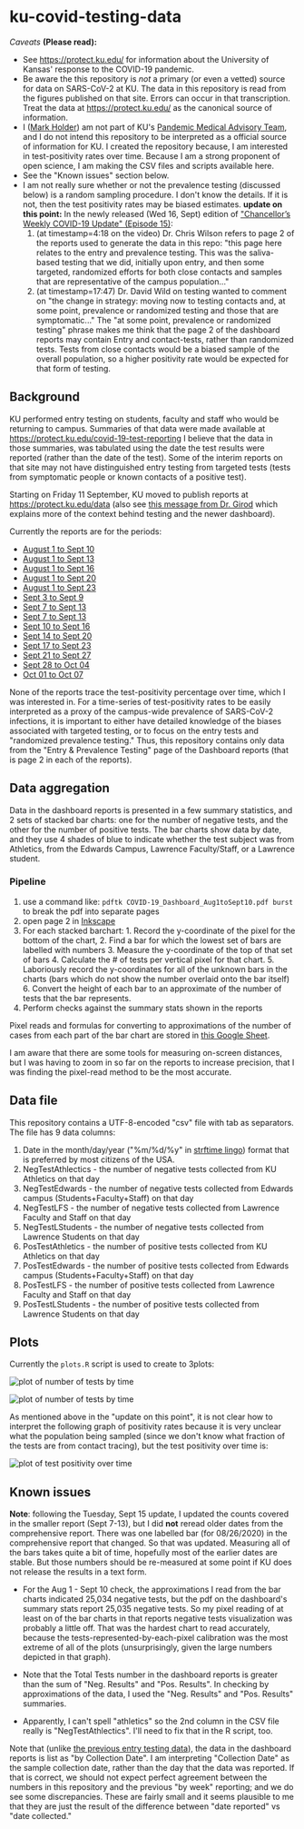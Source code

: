 # ku-covid-testing-data

*Caveats* **(Please read):**

  * See https://protect.ku.edu/ for information about the University of Kansas' response to the COVID-19 pandemic.
  * Be aware the this repository is *not* a primary (or even a vetted) source for data on SARS-CoV-2 at KU. The data in this repository is read from the figures published on that site. Errors can occur in that transcription. Treat the data at https://protect.ku.edu/ as the canonical source of information.
  * I ([Mark Holder](http://orcid.org/0000-0001-5575-0536)) am not part of KU's [Pandemic Medical Advisory Team](https://protect.ku.edu/pmat), and I do not intend this repository to be interpreted as a official source of information for KU. I created the repository because, I am interested in test-positivity rates over time. Because I am a strong proponent of open science, I am making the CSV files and scripts available here.
  * See the "Known issues" section below.
  * I am not really sure whether or not the prevalence testing (discussed below) is a random sampling procedure. I don't know the details. If it is not, then the test positivity rates may be biased estimates. **update on this point:** In the newly released (Wed 16, Sept) edition of ["Chancellor’s Weekly COVID-19 Update" (Episode 15)](https://coronavirus.ku.edu/chancellor%E2%80%99s-weekly-covid-19-update): 
      1. (at timestamp=4:18 on the video) Dr. Chris Wilson refers to page 2 of the reports used to generate the data in this repo: "this page here relates to the entry and prevalence testing. This was the saliva-based testing that we did, initially upon entry, and then some targeted, randomized efforts for both close contacts and samples that are representative of the campus population..."
      2. (at timestamp=17:47) Dr. David Wild on testing wanted to comment on "the change in strategy: moving now to testing contacts and, at some point, prevalence or randomized testing and those that are symptomatic..." The "at some point, prevalence or randomized testing" phrase makes me think that the page 2 of the dashboard reports may contain Entry and contact-tests, rather than randomized tests. Tests from close contacts would be a biased sample of the overall population, so a higher positivity rate would be expected for that form of testing.


## Background
KU performed entry testing on students, faculty and staff who would be returning to campus. 
Summaries of that data were made available at https://protect.ku.edu/covid-19-test-reporting
I believe that the data in those summaries, was tabulated using the date the test results were reported (rather than the date of the test).
Some of the interim reports on that site may not have distinguished entry testing from targeted tests (tests from symptomatic people or known contacts of a positive test).

Starting on Friday 11 September, KU moved to publish reports at https://protect.ku.edu/data (also see [this message from Dr. Girod](https://chancellor.ku.edu/news/2020/sep11) which explains more of the context behind testing and the newer dashboard).

Currently the reports are for the periods:
  * [August 1 to Sept 10](https://protect.ku.edu/sites/protect/files/documents/Dashboard/COVID-19_Dashboard_Aug1toSept10.pdf)
  * [August 1 to Sept 13](https://protect.ku.edu/sites/protect/files/documents/Dashboard/COVID-19_Dashboard_Aug1toSept13.pdf)
  * [August 1 to Sept 16](https://protect.ku.edu/sites/protect/files/documents/Dashboard/COVID-19_Dashboard_Aug1toSept16.pdf)
  * [August 1 to Sept 20](https://protect.ku.edu/sites/protect/files/documents/Dashboard/COVID-19_Dashboard_Aug1toSept20.pdf)
  * [August 1 to Sept 23](https://protect.ku.edu/sites/protect/files/documents/Dashboard/COVID-19_Dashboard_Aug1toSept23.pdf)
  * [Sept 3 to Sept 9](https://protect.ku.edu/sites/protect/files/documents/Dashboard/COVID-19_Dashboard_Sept3toSept9.pdf)
  * [Sept 7 to Sept 13](https://protect.ku.edu/sites/protect/files/documents/Dashboard/COVID-19_Dashboard_Sept7toSept13.pdf)
  * [Sept 7 to Sept 13](https://protect.ku.edu/sites/protect/files/documents/Dashboard/COVID-19_Dashboard_Sept7toSept13.pdf)
   * [Sept 10 to Sept 16](https://protect.ku.edu/sites/protect/files/documents/Dashboard/COVID-19_Dashboard_Sept10toSept16.pdf)
   * [Sept 14 to Sept 20](https://protect.ku.edu/sites/protect/files/documents/Dashboard/COVID-19_Dashboard_Sept14toSept20.pdf)
   * [Sept 17 to Sept 23](https://protect.ku.edu/sites/protect/files/documents/Dashboard/COVID-19_Dashboard_Sept17toSept23.pdf)
   * [Sept 21 to Sept 27](https://protect.ku.edu/sites/protect/files/documents/Dashboard/COVID-19_Dashboard_Sept21toSept27.pdf)
   * [Sept 28 to Oct 04](https://protect.ku.edu/sites/protect/files/documents/Dashboard/COVID-19_Dashboard_Sept28toOct4.pdf)
   * [Oct 01 to Oct 07](https://protect.ku.edu/sites/protect/files/documents/Dashboard/COVID-19_Dashboard_Oct1toOct7.pdf)
 
None of the reports trace the test-positivity percentage over time, which I was interested in.
For a time-series of test-positivity rates to be easily interpreted as a proxy of the campus-wide prevalence of SARS-CoV-2 infections, it is important to either have detailed knowledge of the biases associated with targeted testing, or to focus on the entry tests and "randomized prevalence testing."
Thus, this repository contains only data from the "Entry & Prevalence Testing" page of the Dashboard reports (that is page 2 in each of the reports).



## Data aggregation
Data in the dashboard reports is presented in a few summary statistics, and 2 sets of stacked bar charts: one for the number of negative tests, and the other for the number of positive tests.
The bar charts show data by date, and they use 4 shades of blue to indicate whether the test subject was from Athletics, from the Edwards Campus, Lawrence Faculty/Staff, or a Lawrence student.

### Pipeline

  1. use a command like: `pdftk COVID-19_Dashboard_Aug1toSept10.pdf burst` to break the pdf into separate pages
  2. open page 2 in [Inkscape](https://inkscape.org/)
  3. For each stacked barchart:
    1. Record the y-coordinate of the pixel for the bottom of the chart,
    2. Find a bar for which the lowest set of bars are labelled with numbers
    3. Measure the y-coordinate of the top of that set of bars
    4. Calculate the # of tests per vertical pixel for that chart.
    5. Laboriously record the y-coordinates for all of the unknown bars in the charts (bars which do not show the number overlaid onto the bar itself)
    6. Convert the height of each bar to an approximate of the number of tests that the bar represents.
  4. Perform checks against the summary stats shown in the reports

Pixel reads and formulas for converting to approximations of the number of cases from each part of the bar chart are stored in [this Google Sheet](https://docs.google.com/spreadsheets/d/1K7SvMkJ8Vcy5eWaF7I3nVbRtYoLJeM91QlVwN46HK5I/edit?usp=sharing).

I am aware that there are some tools for measuring on-screen distances, but I was having to zoom in so far on the reports to increase precision, that I was finding the pixel-read method to be the most accurate.

## Data file
This repository contains a UTF-8-encoded "csv" file with tab as separators. The file has 9 data columns:
   1. Date in the month/day/year ("%m/%d/%y" in [strftime lingo](https://manpages.debian.org/buster/manpages-dev/strftime.3.en.html)) format that is preferred by most citizens of the USA.
   2. NegTestAthlectics - the number of negative tests collected from KU Athletics on that day
   3. NegTestEdwards - the number of negative tests collected from Edwards campus (Students+Faculty+Staff) on that day
   4. NegTestLFS - the number of negative tests collected from Lawrence Faculty and Staff on that day
   5. NegTestLStudents - the number of negative tests collected from Lawrence Students on that day
   6. PosTestAthletics - the number of positive tests collected from KU Athletics on that day
   7. PosTestEdwards - the number of positive tests collected from Edwards campus (Students+Faculty+Staff) on that day
   8. PosTestLFS - the number of positive tests collected from Lawrence Faculty and Staff on that day
   9. PosTestLStudents - the number of positive tests collected from Lawrence Students on that day


## Plots
Currently the `plots.R` script is used to create to 3plots:

![plot of number of tests by time](https://raw.githubusercontent.com/mtholder/ku-covid-testing-data/master/images/number-of-nonath-tests-over-time.png)


![plot of number of tests by time](https://raw.githubusercontent.com/mtholder/ku-covid-testing-data/master/images/number-of-tests-over-time.png)

As mentioned above in the "update on this point", it is not clear how to interpret the following graph of positivity rates because it is very unclear what the population being sampled (since we don't know what fraction of the tests are from contact tracing), but the test positivity over time is:

![plot of test positivity over time](https://raw.githubusercontent.com/mtholder/ku-covid-testing-data/master/images/test-positivity-over-time.png)

## Known issues

**Note**: following the Tuesday, Sept 15 update, I updated the counts covered in the smaller report (Sept 7-13), but I did **not** reread older dates from the comprehensive report. There was one labelled bar (for 08/26/2020) in the comprehensive report that changed. So that was updated. Measuring all of the bars takes quite a bit of time, hopefully most of the earlier dates are stable. But those numbers should be re-measured at some point if KU does not release the results in a text form. 

  * For the Aug 1 - Sept 10 check, the approximations I read from the bar charts indicated 25,034 negative tests, but the pdf on the dashboard's summary stats report 25,035 negative tests. So my pixel reading of at least on of the bar charts in that reports negative tests visualization was probably a little off. That was the hardest chart to read accurately, because the tests-represented-by-each-pixel calibration was the most extreme of all of the plots (unsurprisingly, given the large numbers depicted in that graph). 

  * Note that the Total Tests number in the dashboard reports is greater than the sum of "Neg. Results" and "Pos. Results". In checking by approximations of the data, I used the "Neg. Results" and "Pos. Results" summaries.
  
  * Apparently, I can't spell "athletics" so the 2nd column in the CSV file really is "NegTestAthlectics". I'll need to fix that in the R script, too.

Note that (unlike [the previous entry testing data](https://protect.ku.edu/covid-19-test-reporting)), the data in the dashboard reports is list as "by Collection Date". I am interpreting "Collection Date" as the sample collection date, rather than the day that the data was reported.
If that is correct, we should not expect perfect agreement between the numbers in this repository and the previous "by week" reporting; and we do see some discrepancies.
These are fairly small and it seems plausible to me that they are just the result of the difference between "date reported" vs "date collected."
